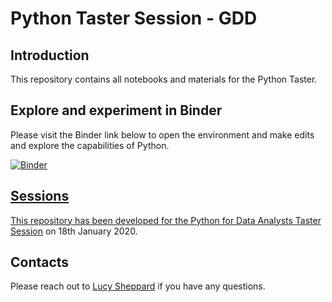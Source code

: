 # Python Taster Session - GDD

## Introduction

This repository contains all notebooks and materials for the Python Taster.

## Explore and experiment in Binder

Please visit the Binder link below to open the environment and make edits and explore the capabilities of Python.

<a href="https://mybinder.org/v2/gh/lushep/python-taster-test-2/main" Target="_blank">
<img alt="Binder" src="https://mybinder.org/badge_logo.svg">

## Sessions

This repository has been developed for the [Python for Data Analysts Taster Session](https://godatadriven.com/topic/training-tasters-cloud-data-and-ai/) on 18th January 2020.

## Contacts

Please reach out to [Lucy Sheppard](https://github.com/lushep) if you have any questions.
